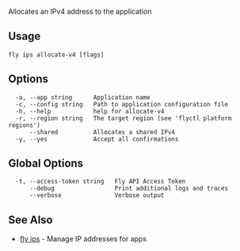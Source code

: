 Allocates an IPv4 address to the application

## Usage
~~~
fly ips allocate-v4 [flags]
~~~

## Options

~~~
  -a, --app string      Application name
  -c, --config string   Path to application configuration file
  -h, --help            help for allocate-v4
  -r, --region string   The target region (see 'flyctl platform regions')
      --shared          Allocates a shared IPv4
  -y, --yes             Accept all confirmations
~~~

## Global Options

~~~
  -t, --access-token string   Fly API Access Token
      --debug                 Print additional logs and traces
      --verbose               Verbose output
~~~

## See Also

* [fly ips](/docs/flyctl/fly-ips/)	 - Manage IP addresses for apps

